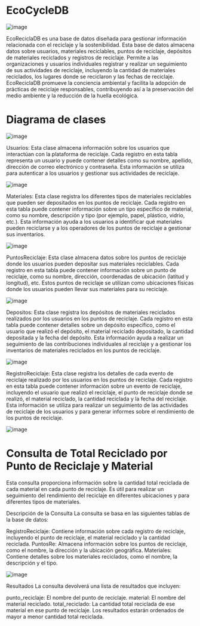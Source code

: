# EcoCycleDB

![image](https://github.com/andreec2/EcoCycleDB/assets/99145156/d8019314-3bcb-4e81-92d9-b998141a1af1)

EcoReciclaDB es una base de datos diseñada para gestionar información relacionada con el reciclaje y la sostenibilidad. Esta base de datos almacena datos sobre usuarios, materiales reciclables, puntos de reciclaje, 
depósitos de materiales reciclados y registros de reciclaje. Permite a las organizaciones y usuarios individuales registrar y realizar un seguimiento de sus actividades de reciclaje, incluyendo la cantidad de materiales 
reciclados, los lugares donde se reciclaron y las fechas de reciclaje. EcoReciclaDB promueve la conciencia ambiental y facilita la adopción de prácticas de reciclaje responsables, contribuyendo así a la preservación del 
medio ambiente y la reducción de la huella ecológica.

# **Diagrama de clases**

![image](https://github.com/andreec2/EcoCycleDB/assets/99145156/7e18cc50-a27a-4d9e-8c04-d13e6985ac03)

Usuarios: Esta clase almacena información sobre los usuarios que interactúan con la plataforma de reciclaje. Cada registro en esta tabla representa un usuario y puede contener detalles como su nombre, apellido, dirección de correo electrónico y contraseña. Esta información se utiliza para autenticar a los usuarios y gestionar sus actividades de reciclaje.

![image](https://github.com/andreec2/EcoCycleDB/assets/99145156/63c04e70-1506-478a-956e-f92d989f5c89)

Materiales: Esta clase registra los diferentes tipos de materiales reciclables que pueden ser depositados en los puntos de reciclaje. Cada registro en esta tabla puede contener información sobre un tipo específico de material, como su nombre, descripción y tipo (por ejemplo, papel, plástico, vidrio, etc.). Esta información ayuda a los usuarios a identificar qué materiales pueden reciclarse y a los operadores de los puntos de reciclaje a gestionar sus inventarios.

![image](https://github.com/andreec2/EcoCycleDB/assets/99145156/f15f2584-409c-4184-a1ca-1a4db1c902a3)

PuntosReciclaje: Esta clase almacena datos sobre los puntos de reciclaje donde los usuarios pueden depositar sus materiales reciclables. Cada registro en esta tabla puede contener información sobre un punto de reciclaje, como su nombre, dirección, coordenadas de ubicación (latitud y longitud), etc. Estos puntos de reciclaje se utilizan como ubicaciones físicas donde los usuarios pueden llevar sus materiales para su reciclaje.

![image](https://github.com/andreec2/EcoCycleDB/assets/99145156/e5fbd564-eb5e-46ad-b2af-3b32960327f7)

Depositos: Esta clase registra los depósitos de materiales reciclados realizados por los usuarios en los puntos de reciclaje. Cada registro en esta tabla puede contener detalles sobre un depósito específico, como el usuario que realizó el depósito, el material reciclado depositado, la cantidad depositada y la fecha del depósito. Esta información ayuda a realizar un seguimiento de las contribuciones individuales al reciclaje y a gestionar los inventarios de materiales reciclados en los puntos de reciclaje.

![image](https://github.com/andreec2/EcoCycleDB/assets/99145156/c8f3ed84-d2b5-47ff-8b91-b1515ec4c648)

RegistroReciclaje: Esta clase registra los detalles de cada evento de reciclaje realizado por los usuarios en los puntos de reciclaje. Cada registro en esta tabla puede contener información sobre un evento de reciclaje, incluyendo el usuario que realizó el reciclaje, el punto de reciclaje donde se realizó, el material reciclado, la cantidad reciclada y la fecha del reciclaje. Esta información se utiliza para realizar un seguimiento de las actividades de reciclaje de los usuarios y para generar informes sobre el rendimiento de los puntos de reciclaje.

![image](https://github.com/andreec2/EcoCycleDB/assets/99145156/2b8dfd89-ab37-4a33-b97a-170950128cc3)

# Consulta de Total Reciclado por Punto de Reciclaje y Material
Esta consulta proporciona información sobre la cantidad total reciclada de cada material en cada punto de reciclaje. Es útil para realizar un seguimiento del rendimiento del reciclaje en diferentes ubicaciones y para
diferentes tipos de materiales.

Descripción de la Consulta
La consulta se basa en las siguientes tablas de la base de datos:

RegistroReciclaje: Contiene información sobre cada registro de reciclaje, incluyendo el punto de reciclaje, el material reciclado y la cantidad reciclada.
PuntosRe: Almacena información sobre los puntos de reciclaje, como el nombre, la dirección y la ubicación geográfica.
Materiales: Contiene detalles sobre los materiales reciclados, como el nombre, la descripción y el tipo.

![image](https://github.com/andreec2/EcoCycleDB/assets/99145156/1678807b-6132-49c6-b499-eab3f6b29504)

Resultados
La consulta devolverá una lista de resultados que incluyen:

punto_reciclaje: El nombre del punto de reciclaje.
material: El nombre del material reciclado.
total_reciclado: La cantidad total reciclada de ese material en ese punto de reciclaje.
Los resultados estarán ordenados de mayor a menor cantidad total reciclada.



